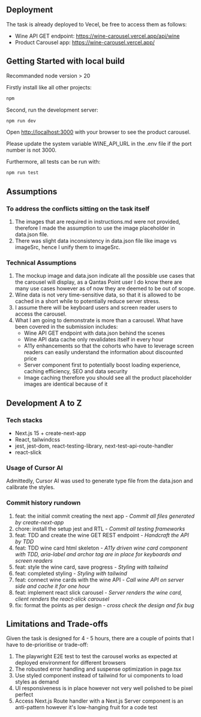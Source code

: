 ## Deployment
The task is already deployed to Vecel, be free to access them as follows:

- Wine API GET endpoint: https://wine-carousel.vercel.app/api/wine
- Product Carousel app: https://wine-carousel.vercel.app/ 


## Getting Started with local build
Recommanded node version > 20

Firstly install like all other projects:
```bash
npm
```


Second, run the development server:

```bash
npm run dev
```

Open [http://localhost:3000](http://localhost:3000) with your browser to see the product carousel.

Please update the system variable WINE_API_URL in the .env file if the port number is not 3000.

Furthermore, all tests can be run with:
```bash
npm run test
```

## Assumptions

### To address the conflicts sitting on the task itself

1. The images that are required in instructions.md were not provided, therefore I made the assumption to use the image placeholder in data.json file.
2. There was slight data inconsistency in data.json file like image vs imageSrc, hence I unify them to imageSrc.

### Technical Assumptions
1. The mockup image and data.json indicate all the possible use cases that the carousel will display, as a Qantas Point user I do know there are many use cases however as of now they are deemed to be out of scope.
2. Wine data is not very time-sensitive data, so that it is allowed to be cached in a short while to potentially reduce server stress.
3. I assume there will be keyboard users and screen reader users to access the carousel.
4. What I am going to demonstrate is more than a carousel. What have been covered in the submission includes:
    - Wine API GET endpoint with data.json behind the scenes
    - Wine API data cache only revalidates itself in every hour
    - A11y enhancements so that the cohorts who have to leverage screen readers can easily understand the information about discounted price
    - Server component first to potentially boost loading experience, caching efficiency, SEO and data security
    - Image caching therefore you should see all the product placeholder images are identical because of it


## Development A to Z

### Tech stacks
 - Next.js 15 + create-next-app
 - React, tailwindcss
 - jest, jest-dom, react-testing-library, next-test-api-route-handler
 - react-slick

### Usage of Cursor AI
Admittedly, Cursor AI was used to generate type file from the data.json and calibrate the styles.

### Commit history rundown
 1. feat: the initial commit creating the next app - *Commit all files generated by create-next-app*
 2. chore: install the setup jest and RTL - *Commit all testing frameworks*
 3. feat: TDD and create the wine GET REST endpoint - *Handcraft the API by TDD*
 4. feat: TDD wine card html skeleton - *A11y driven wine card component with TDD, aria-label and archor tag are in place for keyboards and screen readers*
 5. feat: style the wine card, save progress - *Styling with tailwind*
 6. feat: completed styling - *Styling with tailwind*
 7. feat: connect wine cards with the wine API - *Call wine API on server side and cache it for one hour*
 8. feat: implement react slick carousel - *Server renders the wine card, client renders the react-slick carousel*
 9. fix: format the points as per design - *cross check the design and fix bug*

## Limitations and Trade-offs
Given the task is designed for 4 - 5 hours, there are a couple of points that I have to de-prioritise or trade-off:
1. The playwright E2E test to test the carousel works as expected at deployed environment for different browsers 
2. The robusted error handling and suspense optimization in page.tsx
3. Use styled component instead of tailwind for ui components to load styles as demand
4. UI responsiveness is in place however not very well polished to be pixel perfect
5. Access Next.js Route handler with a Next.js Server component is an anti-pattern however it's low-hanging fruit for a code test
